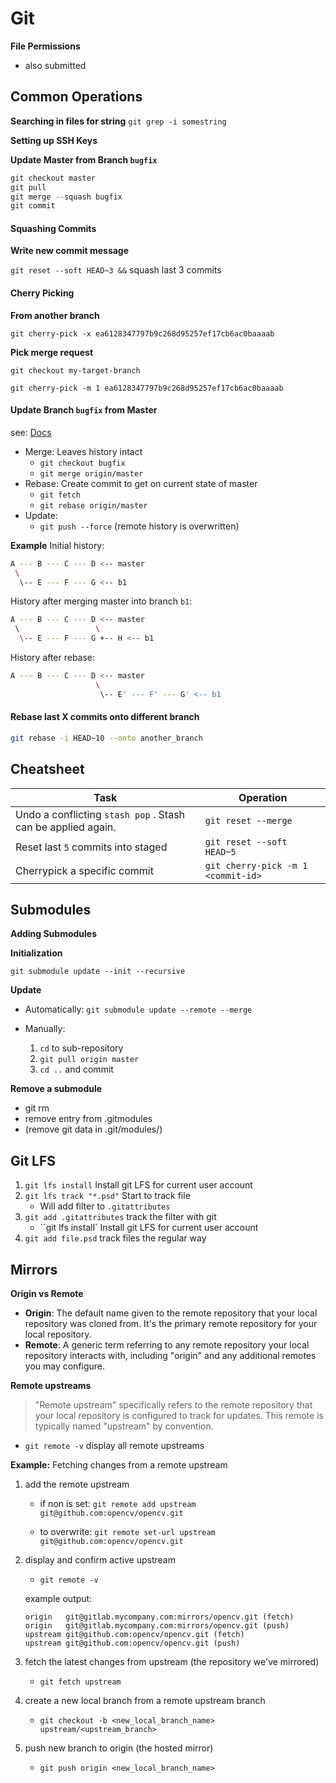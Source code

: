# Git



**File Permissions**

- also submitted



## Common Operations

**Searching in files for string**
`git grep -i somestring`

**Setting up SSH Keys**


**Update Master from Branch `bugfix`**
```cpp
git checkout master
git pull
git merge --squash bugfix
git commit
```

#### Squashing Commits

**Write new commit message**

`git reset --soft HEAD~3 &&` squash last 3 commits

#### Cherry Picking

**From another branch**

`git cherry-pick -x ea6128347797b9c268d95257ef17cb6ac0baaaab`

**Pick merge request**

`git checkout my-target-branch`

`git cherry-pick -m 1 ea6128347797b9c268d95257ef17cb6ac0baaaab`

#### Update Branch `bugfix` from Master

see: [Docs](https://git-scm.com/book/en/v2/Git-Branching-Rebasing)
- Merge: Leaves history intact
    - `git checkout bugfix`
    - `git merge origin/master`
- Rebase: Create commit to get on current state of master
	- `git fetch`
	- `git rebase origin/master`
- Update:
	- `git push --force` (remote history is overwritten)

**Example**
Initial history:
```bash
A --- B --- C --- D <-- master
 \
  \-- E --- F --- G <-- b1
```

History after merging master into branch `b1`:
```bash
A --- B --- C --- D <-- master
 \                 \
  \-- E --- F --- G +-- H <-- b1
```

History after rebase:
```bash
A --- B --- C --- D <-- master
                   \
                    \-- E' --- F' --- G' <-- b1
```





#### Rebase last X commits onto different branch

```bash
git rebase -i HEAD~10 --onto another_branch
```







## Cheatsheet



| Task                                                         | Operation                          |
| ------------------------------------------------------------ | ---------------------------------- |
| Undo a conflicting  `stash pop` . Stash can be applied again. | `git reset --merge`                |
| Reset last `5` commits into staged                           | `git reset --soft HEAD~5`          |
| Cherrypick a specific commit                                 | `git cherry-pick -m 1 <commit-id>` |











## Submodules



**Adding Submodules**



**Initialization**

`git submodule update --init --recursive`



**Update**

- Automatically: `git submodule update --remote --merge`

- Manually:
  1. `cd` to sub-repository
  2. `git pull origin master`
  3. `cd ..` and commit



**Remove a submodule**

- git rm <path>
- remove entry from .gitmodules
- (remove git data in .git/modules/<path>)





## Git LFS



1. `git lfs install` Install git LFS for current user account
2. `git lfs track "*.psd"` Start to track file
   - Will add filter to `.gitattributes`
3. `git add .gitattributes` track the filter with git
   - ``git lfs install` Install git LFS for current user account
4. `git add file.psd` track files the regular way





## Mirrors



**Origin vs Remote**

- **Origin**: The default name given to the remote repository that your local repository was cloned from. It's the primary remote repository for your local repository.
- **Remote**: A generic term referring to any remote repository your local repository interacts with, including "origin" and any additional remotes you may configure.



**Remote upstreams**

> "Remote upstream" specifically refers to the remote repository that your local repository is configured to track for updates. This remote is typically named "upstream" by convention.

- `git remote -v` display all remote upstreams



**Example:** Fetching changes from a remote upstream

1. add the remote upstream

   - if non is set: `git remote add upstream git@github.com:opencv/opencv.git`

   - to overwrite: `git remote set-url upstream git@github.com:opencv/opencv.git`

2. display and confirm active upstream

   - `git remote -v`

   example output:

   ```
   origin	git@gitlab.mycompany.com:mirrors/opencv.git (fetch)
   origin	git@gitlab.mycompany.com:mirrors/opencv.git (push)
   upstream	git@github.com:opencv/opencv.git (fetch)
   upstream	git@github.com:opencv/opencv.git (push)
   ```

3. fetch the latest changes from upstream (the repository we've mirrored)

   - `git fetch upstream`

4. create a new local branch from a remote upstream branch
   - `git checkout -b <new_local_branch_name> upstream/<upstream_branch>`
5. push new branch to origin (the hosted mirror)
   - `git push origin <new_local_branch_name>`



